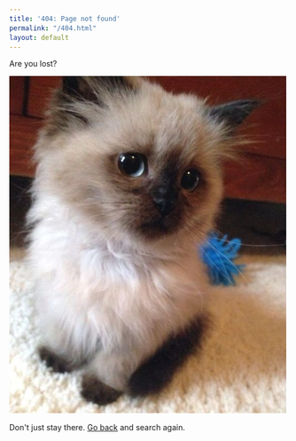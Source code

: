 ```yaml
---
title: '404: Page not found'
permalink: "/404.html"
layout: default
---
```


Are you lost?

![Screenshot](/public/img/kitty.jpg)

Don't just stay there. [Go back](/) and search again.

